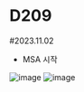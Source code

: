 # D209

#2023.11.02
- MSA 시작

![image](/uploads/44b7aee0fbef83db49add01b278c5b21/image.png)
![image](/uploads/d65b8e9c1eccda7dc2addbc16cbf7d18/image.png)
